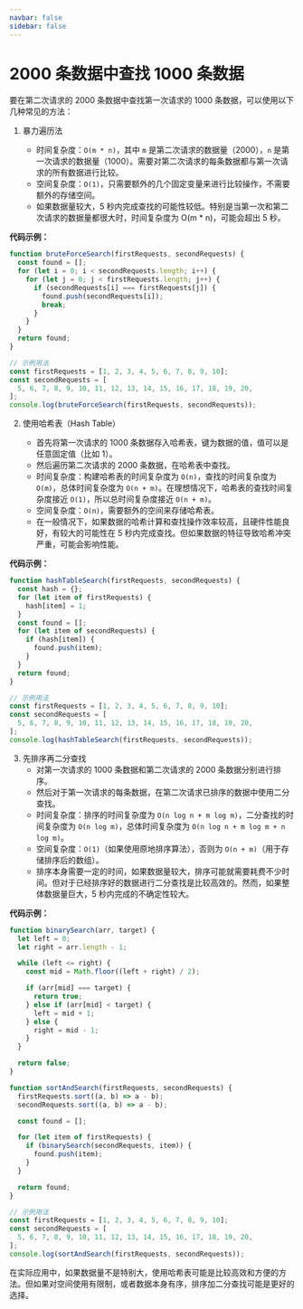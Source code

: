 ```yaml
---
navbar: false
sidebar: false
---
```


# 2000 条数据中查找 1000 条数据

要在第二次请求的 2000 条数据中查找第一次请求的 1000 条数据，可以使用以下几种常见的方法：

1. 暴力遍历法

   - 时间复杂度：`O(m * n)`，其中 `m` 是第二次请求的数据量（2000），`n` 是第一次请求的数据量（1000）。需要对第二次请求的每条数据都与第一次请求的所有数据进行比较。
   - 空间复杂度：`O(1)`，只需要额外的几个固定变量来进行比较操作，不需要额外的存储空间。
   - 如果数据量较大，5 秒内完成查找的可能性较低。特别是当第一次和第二次请求的数据量都很大时，时间复杂度为 O(m \* n)，可能会超出 5 秒。

**代码示例：**

```javascript
function bruteForceSearch(firstRequests, secondRequests) {
  const found = [];
  for (let i = 0; i < secondRequests.length; i++) {
    for (let j = 0; j < firstRequests.length; j++) {
      if (secondRequests[i] === firstRequests[j]) {
        found.push(secondRequests[i]);
        break;
      }
    }
  }
  return found;
}

// 示例用法
const firstRequests = [1, 2, 3, 4, 5, 6, 7, 8, 9, 10];
const secondRequests = [
  5, 6, 7, 8, 9, 10, 11, 12, 13, 14, 15, 16, 17, 18, 19, 20,
];
console.log(bruteForceSearch(firstRequests, secondRequests));
```

2. 使用哈希表（Hash Table）

   - 首先将第一次请求的 1000 条数据存入哈希表，键为数据的值，值可以是任意固定值（比如 1）。
   - 然后遍历第二次请求的 2000 条数据，在哈希表中查找。
   - 时间复杂度：构建哈希表的时间复杂度为 `O(n)`，查找的时间复杂度为 `O(m)`，总体时间复杂度为 `O(n + m)`。在理想情况下，哈希表的查找时间复杂度接近 `O(1)`，所以总时间复杂度接近 `O(n + m)`。
   - 空间复杂度：`O(n)`，需要额外的空间来存储哈希表。
   - 在一般情况下，如果数据的哈希计算和查找操作效率较高，且硬件性能良好，有较大的可能性在 5 秒内完成查找。但如果数据的特征导致哈希冲突严重，可能会影响性能。

**代码示例：**

```javascript
function hashTableSearch(firstRequests, secondRequests) {
  const hash = {};
  for (let item of firstRequests) {
    hash[item] = 1;
  }
  const found = [];
  for (let item of secondRequests) {
    if (hash[item]) {
      found.push(item);
    }
  }
  return found;
}

// 示例用法
const firstRequests = [1, 2, 3, 4, 5, 6, 7, 8, 9, 10];
const secondRequests = [
  5, 6, 7, 8, 9, 10, 11, 12, 13, 14, 15, 16, 17, 18, 19, 20,
];
console.log(hashTableSearch(firstRequests, secondRequests));
```

3. 先排序再二分查找
   - 对第一次请求的 1000 条数据和第二次请求的 2000 条数据分别进行排序。
   - 然后对于第一次请求的每条数据，在第二次请求已排序的数据中使用二分查找。
   - 时间复杂度：排序的时间复杂度为 `O(n log n + m log m)`，二分查找的时间复杂度为 `O(n log m)`，总体时间复杂度为 `O(n log n + m log m + n log m)`。
   - 空间复杂度：`O(1)`（如果使用原地排序算法），否则为 `O(n + m)`（用于存储排序后的数组）。
   - 排序本身需要一定的时间，如果数据量较大，排序可能就需要耗费不少时间。但对于已经排序好的数据进行二分查找是比较高效的。然而，如果整体数据量巨大，5 秒内完成的不确定性较大。

**代码示例：**

```javascript
function binarySearch(arr, target) {
  let left = 0;
  let right = arr.length - 1;

  while (left <= right) {
    const mid = Math.floor((left + right) / 2);

    if (arr[mid] === target) {
      return true;
    } else if (arr[mid] < target) {
      left = mid + 1;
    } else {
      right = mid - 1;
    }
  }

  return false;
}

function sortAndSearch(firstRequests, secondRequests) {
  firstRequests.sort((a, b) => a - b);
  secondRequests.sort((a, b) => a - b);

  const found = [];

  for (let item of firstRequests) {
    if (binarySearch(secondRequests, item)) {
      found.push(item);
    }
  }

  return found;
}

// 示例用法
const firstRequests = [1, 2, 3, 4, 5, 6, 7, 8, 9, 10];
const secondRequests = [
  5, 6, 7, 8, 9, 10, 11, 12, 13, 14, 15, 16, 17, 18, 19, 20,
];
console.log(sortAndSearch(firstRequests, secondRequests));
```

在实际应用中，如果数据量不是特别大，使用哈希表可能是比较高效和方便的方法。但如果对空间使用有限制，或者数据本身有序，排序加二分查找可能是更好的选择。
